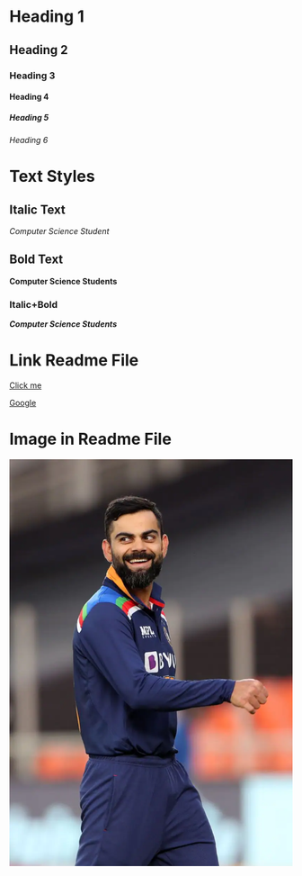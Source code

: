 # Heading 1
## Heading 2
### Heading 3
#### Heading 4
##### Heading 5
###### Heading 6

# Text Styles
## Italic Text
*Computer Science Student*

## Bold Text
**Computer Science Students**

### Italic+Bold
***Computer Science Students***
# Link Readme File
[Click me]("www.gmail.com")

[Google]("www.google.com")

# Image in Readme File
![Virat](kohli.jpg)
